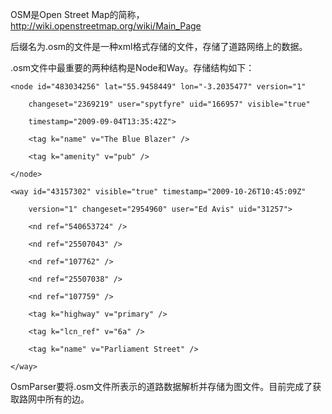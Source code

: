 OSM是Open Street Map的简称，http://wiki.openstreetmap.org/wiki/Main_Page

后缀名为.osm的文件是一种xml格式存储的文件，存储了道路网络上的数据。

.osm文件中最重要的两种结构是Node和Way。存储结构如下：

<osm version="0.6" generator="OpenStreetMap server"> 

    <node id="483034256" lat="55.9458449" lon="-3.2035477" version="1" 

        changeset="2369219" user="spytfyre" uid="166957" visible="true" 

        timestamp="2009-09-04T13:35:42Z"> 

        <tag k="name" v="The Blue Blazer" /> 

        <tag k="amenity" v="pub" /> 

    </node> 
    
    <way id="43157302" visible="true" timestamp="2009-10-26T10:45:09Z" 

        version="1" changeset="2954960" user="Ed Avis" uid="31257"> 

        <nd ref="540653724" /> 

        <nd ref="25507043" /> 

        <nd ref="107762" /> 

        <nd ref="25507038" /> 

        <nd ref="107759" /> 

        <tag k="highway" v="primary" /> 

        <tag k="lcn_ref" v="6a" /> 

        <tag k="name" v="Parliament Street" /> 

    </way> 
</osm>

OsmParser要将.osm文件所表示的道路数据解析并存储为图文件。目前完成了获取路网中所有的边。
